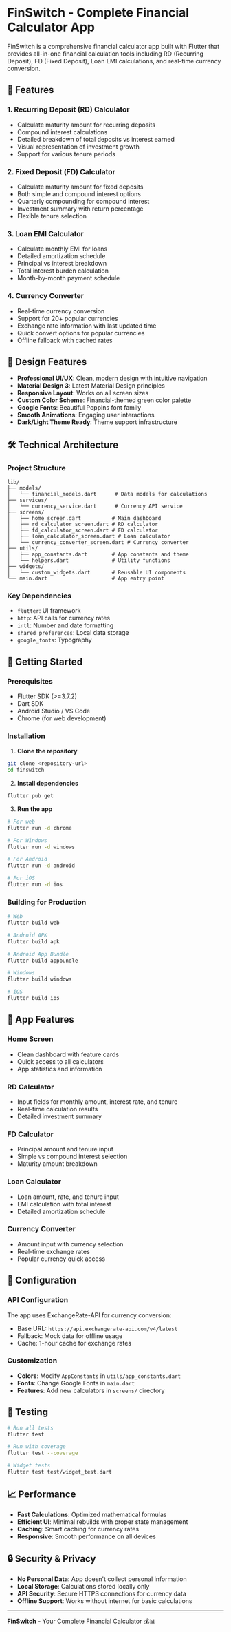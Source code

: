 # FinSwitch - Complete Financial Calculator App

FinSwitch is a comprehensive financial calculator app built with Flutter that provides all-in-one financial calculation tools including RD (Recurring Deposit), FD (Fixed Deposit), Loan EMI calculations, and real-time currency conversion.

## 🚀 Features

### 1. **Recurring Deposit (RD) Calculator**
- Calculate maturity amount for recurring deposits
- Compound interest calculations
- Detailed breakdown of total deposits vs interest earned
- Visual representation of investment growth
- Support for various tenure periods

### 2. **Fixed Deposit (FD) Calculator**
- Calculate maturity amount for fixed deposits
- Both simple and compound interest options
- Quarterly compounding for compound interest
- Investment summary with return percentage
- Flexible tenure selection

### 3. **Loan EMI Calculator**
- Calculate monthly EMI for loans
- Detailed amortization schedule
- Principal vs interest breakdown
- Total interest burden calculation
- Month-by-month payment schedule

### 4. **Currency Converter**
- Real-time currency conversion
- Support for 20+ popular currencies
- Exchange rate information with last updated time
- Quick convert options for popular currencies
- Offline fallback with cached rates

## 🎨 Design Features

- **Professional UI/UX**: Clean, modern design with intuitive navigation
- **Material Design 3**: Latest Material Design principles
- **Responsive Layout**: Works on all screen sizes
- **Custom Color Scheme**: Financial-themed green color palette
- **Google Fonts**: Beautiful Poppins font family
- **Smooth Animations**: Engaging user interactions
- **Dark/Light Theme Ready**: Theme support infrastructure

## 🛠️ Technical Architecture

### **Project Structure**
```
lib/
├── models/
│   └── financial_models.dart      # Data models for calculations
├── services/
│   └── currency_service.dart      # Currency API service
├── screens/
│   ├── home_screen.dart          # Main dashboard
│   ├── rd_calculator_screen.dart # RD calculator
│   ├── fd_calculator_screen.dart # FD calculator
│   ├── loan_calculator_screen.dart # Loan calculator
│   └── currency_converter_screen.dart # Currency converter
├── utils/
│   ├── app_constants.dart        # App constants and theme
│   └── helpers.dart              # Utility functions
├── widgets/
│   └── custom_widgets.dart       # Reusable UI components
└── main.dart                     # App entry point
```

### **Key Dependencies**
- `flutter`: UI framework
- `http`: API calls for currency rates
- `intl`: Number and date formatting
- `shared_preferences`: Local data storage
- `google_fonts`: Typography

## 🚀 Getting Started

### Prerequisites
- Flutter SDK (>=3.7.2)
- Dart SDK
- Android Studio / VS Code
- Chrome (for web development)

### Installation

1. **Clone the repository**
```bash
git clone <repository-url>
cd finswitch
```

2. **Install dependencies**
```bash
flutter pub get
```

3. **Run the app**
```bash
# For web
flutter run -d chrome

# For Windows
flutter run -d windows

# For Android
flutter run -d android

# For iOS
flutter run -d ios
```

### Building for Production

```bash
# Web
flutter build web

# Android APK
flutter build apk

# Android App Bundle
flutter build appbundle

# Windows
flutter build windows

# iOS
flutter build ios
```

## 📱 App Features

### Home Screen
- Clean dashboard with feature cards
- Quick access to all calculators
- App statistics and information

### RD Calculator
- Input fields for monthly amount, interest rate, and tenure
- Real-time calculation results
- Detailed investment summary

### FD Calculator
- Principal amount and tenure input
- Simple vs compound interest selection
- Maturity amount breakdown

### Loan Calculator
- Loan amount, rate, and tenure input
- EMI calculation with total interest
- Detailed amortization schedule

### Currency Converter
- Amount input with currency selection
- Real-time exchange rates
- Popular currency quick access

## 🔧 Configuration

### API Configuration
The app uses ExchangeRate-API for currency conversion:
- Base URL: `https://api.exchangerate-api.com/v4/latest`
- Fallback: Mock data for offline usage
- Cache: 1-hour cache for exchange rates

### Customization
- **Colors**: Modify `AppConstants` in `utils/app_constants.dart`
- **Fonts**: Change Google Fonts in `main.dart`
- **Features**: Add new calculators in `screens/` directory

## 🧪 Testing

```bash
# Run all tests
flutter test

# Run with coverage
flutter test --coverage

# Widget tests
flutter test test/widget_test.dart
```

## 📈 Performance

- **Fast Calculations**: Optimized mathematical formulas
- **Efficient UI**: Minimal rebuilds with proper state management
- **Caching**: Smart caching for currency rates
- **Responsive**: Smooth performance on all devices

## 🔒 Security & Privacy

- **No Personal Data**: App doesn't collect personal information
- **Local Storage**: Calculations stored locally only
- **API Security**: Secure HTTPS connections for currency data
- **Offline Support**: Works without internet for basic calculations

---

**FinSwitch** - Your Complete Financial Calculator 💰📊
